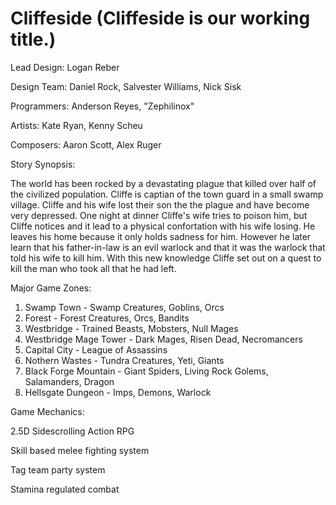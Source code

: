 Cliffeside (Cliffeside is our working title.)
==========
Lead Design: Logan Reber

Design Team: Daniel Rock, Salvester Williams, Nick Sisk

Programmers: Anderson Reyes, "Zephilinox"

Artists: Kate Ryan, Kenny Scheu

Composers: Aaron Scott, Alex Ruger

Story Synopsis:

  The world has been rocked by a devastating plague that killed over half of the civilized population. 
Cliffe is captian of the town guard in a small swamp village. Cliffe and his wife lost their son the 
the plague and have become very depressed. One night at dinner Cliffe's wife tries to poison him, but 
Cliffe notices and it lead to a physical confortation with his wife losing. He leaves his home because 
it only holds sadness for him. However he later learn that his father-in-law is an evil warlock and 
that it was the warlock that told his wife to kill him. With this new knowledge Cliffe set out on a 
quest to kill the man who took all that he had left.

Major Game Zones:

1. Swamp Town - Swamp Creatures, Goblins, Orcs
2. Forest - Forest Creatures, Orcs, Bandits
3. Westbridge - Trained Beasts, Mobsters, Null Mages
4. Westbridge Mage Tower - Dark Mages, Risen Dead, Necromancers
5. Capital City - League of Assassins
6. Nothern Wastes - Tundra Creatures, Yeti, Giants
7. Black Forge Mountain - Giant Spiders, Living Rock Golems, Salamanders, Dragon
8. Hellsgate Dungeon - Imps, Demons, Warlock

Game Mechanics:

2.5D Sidescrolling Action RPG

Skill based melee fighting system

Tag team party system

Stamina regulated combat
